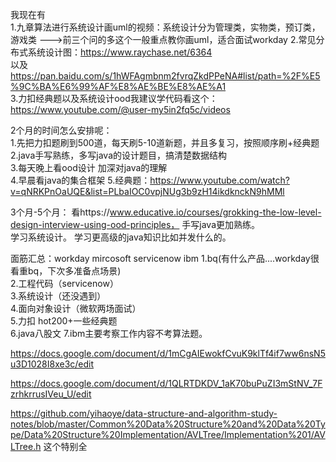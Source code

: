 我现在有    
1.九章算法进行系统设计画uml的视频：系统设计分为管理类，实物类，预订类，游戏类 --->前三个问的多这个一般重点教你画uml，适合面试workday
2.常见分布式系统设计图：https://www.raychase.net/6364      
以及 https://pan.baidu.com/s/1hWFAgmbnm2fvrqZkdPPeNA#list/path=%2F%E5%9C%BA%E6%99%AF%E8%AE%BE%E8%AE%A1       
3.力扣经典题以及系统设计ood我建议学代码看这个：https://www.youtube.com/@user-my5in2fq5c/videos      

2个月的时间怎么安排呢：    
1.先把力扣题刷到500道，每天刷5-10道新题，并且多复习，按照顺序刷+经典题      
2.java手写熟练，多写java的设计题目，搞清楚数据结构   
3.每天晚上看ood设计 加深对java的理解   
4.早晨看java的集合框架
5.经典题：https://www.youtube.com/watch?v=qNRKPnOaUQE&list=PLbaIOC0vpjNUg3b9zH14ikdknckN9hMMl

3个月-5个月：
看https://www.educative.io/courses/grokking-the-low-level-design-interview-using-ood-principles，  手写java更加熟练。   
学习系统设计。 
学习更高级的java知识比如并发什么的。

 
面筋汇总：workday mircosoft servicenow ibm
1.bq(有什么产品....workday很看重bq，下次多准备点场景)    
2.工程代码（servicenow）   
3.系统设计（还没遇到）   
4.面向对象设计（微软两场面试）   
5.力扣 hot200+一些经典题   
6.java八股文
7.ibm主要考察工作内容不考算法题。 

https://docs.google.com/document/d/1mCgAIEwokfCvuK9klTf4if7ww6nsN5u3D1028I8xe3c/edit

https://docs.google.com/document/d/1QLRTDKDV_1aK70buPuZI3mStNV_7FzrhkrrusIVeu_U/edit


https://github.com/yihaoye/data-structure-and-algorithm-study-notes/blob/master/Common%20Data%20Structure%20and%20Data%20Type/Data%20Structure%20Implementation/AVLTree/Implementation%201/AVLTree.h
这个特别全
